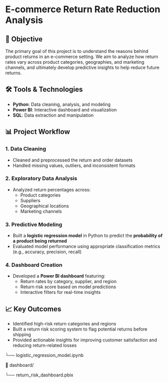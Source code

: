 # E-commerce Return Rate Reduction Analysis

## 📌 Objective
The primary goal of this project is to understand the reasons behind product returns in an e-commerce setting. We aim to analyze how return rates vary across product categories, geographies, and marketing channels, and ultimately develop predictive insights to help reduce future returns.

## 🛠 Tools & Technologies
- **Python**: Data cleaning, analysis, and modeling
- **Power BI**: Interactive dashboard and visualization
- **SQL**: Data extraction and manipulation

## 📊 Project Workflow

### 1. Data Cleaning
- Cleaned and preprocessed the return and order datasets
- Handled missing values, outliers, and inconsistent formats

### 2. Exploratory Data Analysis
- Analyzed return percentages across:
  - Product categories
  - Suppliers
  - Geographical locations
  - Marketing channels

### 3. Predictive Modeling
- Built a **logistic regression model** in Python to predict the **probability of a product being returned**
- Evaluated model performance using appropriate classification metrics (e.g., accuracy, precision, recall)

### 4. Dashboard Creation
- Developed a **Power BI dashboard** featuring:
  - Return rates by category, supplier, and region
  - Return risk score based on model predictions
  - Interactive filters for real-time insights

## 📈 Key Outcomes
- Identified high-risk return categories and regions
- Built a return risk scoring system to flag potential returns before shipping
- Provided actionable insights for improving customer satisfaction and reducing return-related losses

└── logistic_regression_model.ipynb

📁 dashboard/

└── return_risk_dashboard.pbix
